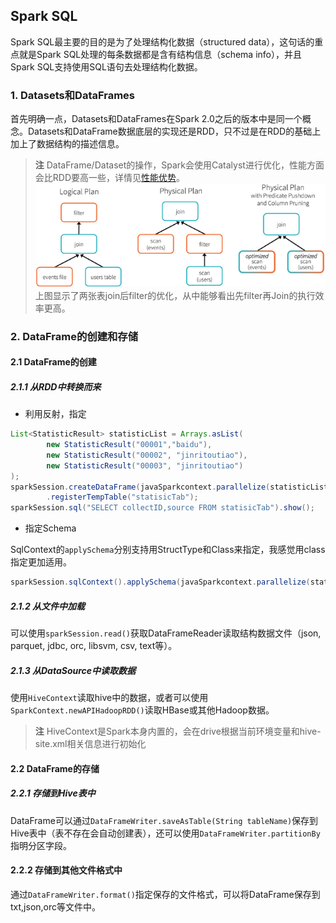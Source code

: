 ## Spark SQL

Spark SQL最主要的目的是为了处理结构化数据（structured data），这句话的重点就是Spark SQL处理的每条数据都是含有结构信息（schema info），并且Spark SQL支持使用SQL语句去处理结构化数据。

### 1. Datasets和DataFrames
首先明确一点，Datasets和DataFrames在Spark 2.0之后的版本中是同一个概念。Datasets和DataFrame数据底层的实现还是RDD，只不过是在RDD的基础上加上了数据结构的描述信息。

> **注** DataFrame/Dataset的操作，Spark会使用Catalyst进行优化，性能方面会比RDD要高一些，详情见[性能优势](https://databricks.com/blog/2016/07/14/a-tale-of-three-apache-spark-apis-rdds-dataframes-and-datasets.html)。
![](/assets/filter-down.png)
上图显示了两张表join后filter的优化，从中能够看出先filter再Join的执行效率更高。

### 2. DataFrame的创建和存储
#### 2.1 DataFrame的创建
##### 2.1.1 从RDD中转换而来
* 利用反射，指定

``` java
List<StatisticResult> statisticList = Arrays.asList(
        new StatisticResult("00001","baidu"),
        new StatisticResult("00002", "jinritoutiao"),
        new StatisticResult("00003", "jinritoutiao")
);
sparkSession.createDataFrame(javaSparkcontext.parallelize(statisticList), StatisticResult.class)
        .registerTempTable("statisicTab");
sparkSession.sql("SELECT collectID,source FROM statisicTab").show();
```

* 指定Schema

SqlContext的```applySchema```分别支持用StructType和Class来指定，我感觉用class指定更加适用。

```java
sparkSession.sqlContext().applySchema(javaSparkcontext.parallelize(statisticList),StatisticResult.class);
```

##### 2.1.2 从文件中加载
可以使用```sparkSession.read()```获取DataFrameReader读取结构数据文件（json, parquet, jdbc, orc, libsvm, csv, text等）。

##### 2.1.3 从DataSource中读取数据
使用```HiveContext```读取hive中的数据，或者可以使用```SparkContext.newAPIHadoopRDD()```读取HBase或其他Hadoop数据。

> **注** HiveContext是Spark本身内置的，会在drive根据当前环境变量和hive-site.xml相关信息进行初始化

#### 2.2 DataFrame的存储
##### 2.2.1 存储到Hive表中
DataFrame可以通过```DataFrameWriter.saveAsTable(String tableName)```保存到Hive表中（表不存在会自动创建表），还可以使用```DataFrameWriter.partitionBy```指明分区字段。

#### 2.2.2 存储到其他文件格式中
通过```DataFrameWriter.format()```指定保存的文件格式，可以将DataFrame保存到txt,json,orc等文件中。